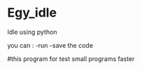 # Egy_idle
Idle using python

you can :
-run 
-save the code

#this program for test small programs faster
